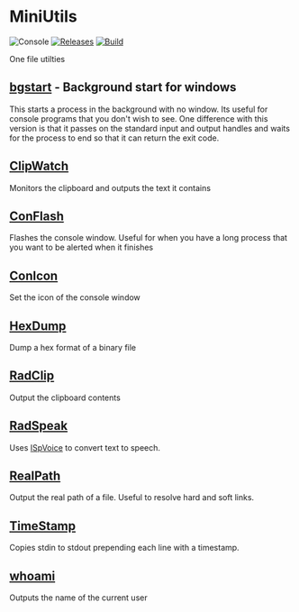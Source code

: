# MiniUtils
![Console](https://img.shields.io/badge/platform-Console-blue.svg)
[![Releases](https://img.shields.io/github/release/RadAd/MiniUtils.svg)](https://github.com/RadAd/MiniUtils/releases/latest)
[![Build](https://img.shields.io/appveyor/ci/RadAd/MiniUtils.svg)](https://ci.appveyor.com/project/RadAd/MiniUtils)

One file utilties

## [bgstart](bgstart.c) - Background start for windows
This starts a process in the background with no
window. Its useful for console programs that you
don't wish to see. One difference with this version
is that it passes on the standard input and output
handles and waits for the process to end so that
it can return the exit code. 

## [ClipWatch](ClipWatch.cpp)
Monitors the clipboard and outputs the text it contains

## [ConFlash](ConFlash.cpp)
Flashes the console window. Useful for when you have a
long process that you want to be alerted when it finishes

## [ConIcon](ConIcon.cpp)
Set the icon of the console window

## [HexDump](HexDump.cpp)
Dump a hex format of a binary file

## [RadClip](RadClip.cpp)
Output the clipboard contents

## [RadSpeak](RadSpeak.cpp)
Uses [ISpVoice](https://msdn.microsoft.com/en-us/library/ee125164(v=vs.85).aspx) to
convert text to speech.

## [RealPath](RealPath.cpp)
Output the real path of a file. Useful to resolve
hard and soft links.

## [TimeStamp](TimeStamp.cpp)
Copies stdin to stdout prepending each line with a timestamp.

## [whoami](whoami.c)
Outputs the name of the current user
